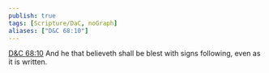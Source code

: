 ```yaml
---
publish: true
tags: [Scripture/DaC, noGraph]
aliases: ["D&C 68:10"]
---
```

[D&C 68:10](https://churchofjesuschrist.org/study/scriptures/dc-testament/dc/68?lang=eng&id=p10#p10) And he that believeth shall be blest with signs following, even as it is written.
